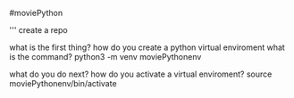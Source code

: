 #moviePython


''' 
create a repo 

what is the first thing? how do you create a python virtual enviroment what is the command? python3 -m venv moviePythonenv  

what do you do next? 
how do you activate a virtual enviroment? 
source moviePythonenv/bin/activate

